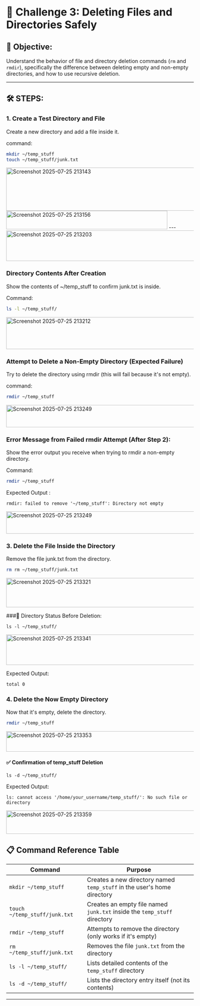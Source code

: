 # 🎯 Challenge 3: Deleting Files and Directories Safely

## 🧠 Objective:
Understand the behavior of file and directory deletion commands (`rm` and `rmdir`), specifically the difference between deleting empty and non-empty directories, and how to use recursive deletion.

---

## 🛠️ STEPS:

### 1. Create a Test Directory and File

Create a new directory and add a file inside it.

command:
```bash
mkdir ~/temp_stuff
touch ~/temp_stuff/junk.txt
```
<img width="1640" height="116" alt="Screenshot 2025-07-25 213143" src="https://github.com/user-attachments/assets/fbdc7c01-1846-4004-b656-c52b483f2df9" />

<img width="433" height="50" alt="Screenshot 2025-07-25 213156" src="https://github.com/user-attachments/assets/90648a7b-9478-4874-a2b1-9b182e860ea0" />
---

<img width="571" height="82" alt="Screenshot 2025-07-25 213203" src="https://github.com/user-attachments/assets/dfc450aa-b5c0-4ddf-ba2e-8a52dcc450fb" />

### Directory Contents After Creation

Show the contents of ~/temp_stuff to confirm junk.txt is inside.

Command:
```Bash
ls -l ~/temp_stuff/
```
<img width="703" height="86" alt="Screenshot 2025-07-25 213212" src="https://github.com/user-attachments/assets/85e20fff-be6c-4671-ba01-7c71e88082cb" />

### Attempt to Delete a Non-Empty Directory (Expected Failure)

Try to delete the directory using rmdir (this will fail because it's not empty).

command:
```bash
rmdir ~/temp_stuff
```
<img width="750" height="60" alt="Screenshot 2025-07-25 213249" src="https://github.com/user-attachments/assets/f6660366-8995-441f-be25-ac744e02ec92" />

### Error Message from Failed rmdir Attempt (After Step 2):

Show the error output you receive when trying to rmdir a non-empty directory.

Command:

```Bash
rmdir ~/temp_stuff
```
Expected Output :
```
rmdir: failed to remove '~/temp_stuff': Directory not empty
```
<img width="750" height="60" alt="Screenshot 2025-07-25 213249" src="https://github.com/user-attachments/assets/f01272ef-9414-4fe5-aefe-ca646f7b80c2" />

### 3. Delete the File Inside the Directory

Remove the file junk.txt from the directory.
```bash
rm rm ~/temp_stuff/junk.txt
```
<img width="565" height="79" alt="Screenshot 2025-07-25 213321" src="https://github.com/user-attachments/assets/6d6f3608-aa57-42ba-be35-4557cd5ae129" />

###📂 Directory Status Before Deletion:
```
ls -l ~/temp_stuff/
```
<img width="566" height="82" alt="Screenshot 2025-07-25 213341" src="https://github.com/user-attachments/assets/a098939b-afd0-47d2-a14b-7b56579bb271" />

 Expected Output:
 ```
total 0
```

### 4. Delete the Now Empty Directory

Now that it's empty, delete the directory.

```bash
rmdir ~/temp_stuff
```
<img width="518" height="55" alt="Screenshot 2025-07-25 213353" src="https://github.com/user-attachments/assets/60f21f2e-4933-4a15-af94-ac65ed3958e5" />

#### ✅ Confirmation of temp_stuff Deletion

```
ls -d ~/temp_stuff/
```

Expected Output:

```
ls: cannot access '/home/your_username/temp_stuff/': No such file or directory
```
<img width="908" height="63" alt="Screenshot 2025-07-25 213359" src="https://github.com/user-attachments/assets/0e9bc24b-ea40-49be-ac2d-ae45f5385f31" />


## 📋 Command Reference Table

| Command                        | Purpose                                                                 |
|-------------------------------|-------------------------------------------------------------------------|
| `mkdir ~/temp_stuff`          | Creates a new directory named `temp_stuff` in the user's home directory |
| `touch ~/temp_stuff/junk.txt` | Creates an empty file named `junk.txt` inside the `temp_stuff` directory |
| `rmdir ~/temp_stuff`          | Attempts to remove the directory (only works if it's empty)             |
| `rm ~/temp_stuff/junk.txt`    | Removes the file `junk.txt` from the directory                          |
| `ls -l ~/temp_stuff/`         | Lists detailed contents of the `temp_stuff` directory                   |
| `ls -d ~/temp_stuff/`         | Lists the directory entry itself (not its contents)                     |

---



